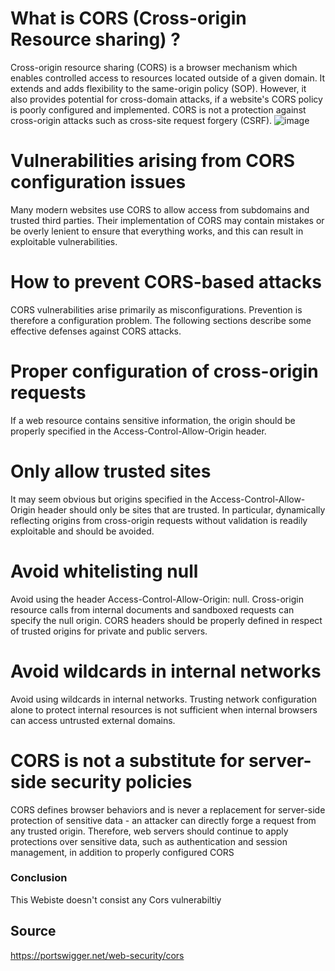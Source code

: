 # What is CORS (Cross-origin Resource sharing) ?
Cross-origin resource sharing (CORS) is a browser mechanism which enables controlled access to resources located outside of a given domain. It extends and adds flexibility to the same-origin policy (SOP). However, it also provides potential for cross-domain attacks, if a website's CORS policy is poorly configured and implemented. CORS is not a protection against cross-origin attacks such as cross-site request forgery (CSRF).
![image](https://user-images.githubusercontent.com/72333625/201738168-63616d52-702b-4953-b3b2-d5c927d579b1.png)

# Vulnerabilities arising from CORS configuration issues
Many modern websites use CORS to allow access from subdomains and trusted third parties. Their implementation of CORS may contain mistakes or be overly lenient to ensure that everything works, and this can result in exploitable vulnerabilities.

# How to prevent CORS-based attacks
CORS vulnerabilities arise primarily as misconfigurations. Prevention is therefore a configuration problem. The following sections describe some effective defenses against CORS attacks.

# Proper configuration of cross-origin requests
If a web resource contains sensitive information, the origin should be properly specified in the Access-Control-Allow-Origin header.

# Only allow trusted sites
It may seem obvious but origins specified in the Access-Control-Allow-Origin header should only be sites that are trusted. In particular, dynamically reflecting origins from cross-origin requests without validation is readily exploitable and should be avoided.

# Avoid whitelisting null
Avoid using the header Access-Control-Allow-Origin: null. Cross-origin resource calls from internal documents and sandboxed requests can specify the null origin. CORS headers should be properly defined in respect of trusted origins for private and public servers.

# Avoid wildcards in internal networks
Avoid using wildcards in internal networks. Trusting network configuration alone to protect internal resources is not sufficient when internal browsers can access untrusted external domains.

# CORS is not a substitute for server-side security policies
CORS defines browser behaviors and is never a replacement for server-side protection of sensitive data - an attacker can directly forge a request from any trusted origin. Therefore, web servers should continue to apply protections over sensitive data, such as authentication and session management, in addition to properly configured CORS

### Conclusion
This Webiste doesn't consist any Cors vulnerabiltiy

## Source
https://portswigger.net/web-security/cors












